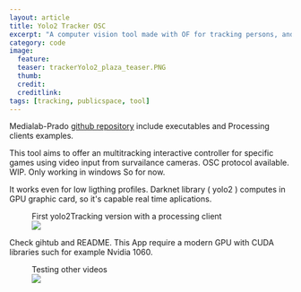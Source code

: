 ```yaml
---
layout: article
title: Yolo2 Tracker OSC
excerpt: "A computer vision tool made with OF for tracking persons, and share results by OSC"
category: code
image: 
  feature: 
  teaser: trackerYolo2_plaza_teaser.PNG
  thumb: 
  credit: 
  creditlink: 
tags: [tracking, publicspace, tool]
---
```


Medialab-Prado [github repository](https://github.com/medialab-prado/RecursosFachada) include executables and Processing clients examples. 

This tool aims to offer an multitracking interactive controller for specific games using video input from survailance cameras. OSC protocol available. WIP. Only working in windows So for now.

It works even for low ligthing profiles. Darknet library ( yolo2 ) computes in GPU graphic card, so it's capable real time aplications. 

<figure class="one">
	<figcaption>First yolo2Tracking version with a processing client</figcaption>
	<img src="https://c1.staticflickr.com/5/4484/37764018816_7e16ef2009_z.jpg">
</figure>

Check gihtub and README. This App require a modern GPU with CUDA libraries such for example Nvidia 1060.

<figure class="one">
	<figcaption>Testing other videos</figcaption>
	<img src="https://c1.staticflickr.com/5/4484/37764018816_7e16ef2009_z.jpghttps://c1.staticflickr.com/5/4637/27447197199_ab32af468e_z.jpg">
</figure>